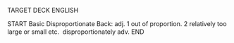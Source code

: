 TARGET DECK
ENGLISH

START
Basic
Disproportionate
Back: adj. 1 out of proportion. 2 relatively too large or small etc.  disproportionately adv.
END
